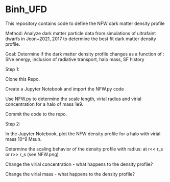 # Binh_UFD


This repository contains code to define the NFW dark matter density profile

Method: Analyze dark matter particle data from simulations of ultrafaint dwarfs in Jeon+2021, 2017 to determine the best fit dark matter density profile.

Goal: Determine if the dark matter density profile changes as a function of : SNe energy, inclusion of radiative transport, halo mass, SF history

Step 1: 

Clone this Repo.

Create a Jupyter Notebook and import the NFW.py code 

Use NFW.py to determine the scale length, virial radius and virial concentration for a halo of mass 1e9.

Commit the code to the repo.

Step 2:

In the Jupyter Notebook, plot the NFW density profile for a halo with virial mass 10^9 Msun. 

Determine the scaling behavior of the  density profile with radius:  at r<< r_s or r>> r_s (see NFW.png)

Change the virial concentration - what happens to the density profile?  

Change the virial mass - what happens to the density profile?
